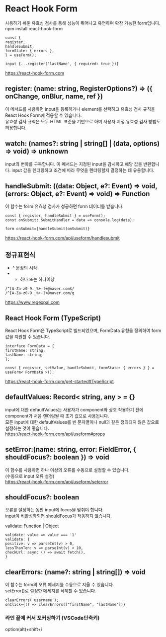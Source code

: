 # React Hook Form
사용하기 쉬운 유효성 검사를 통해 성능이 뛰어나고 유연하며 확장 가능한 form입니다.   
npm install react-hook-form
```
const {
register,
handleSubmit,
formState: { errors },
} = useForm();

input {...register('lastName', { required: true })}
```
https://react-hook-form.com

## register: (name: string, RegisterOptions?) => ({ onChange, onBlur, name, ref })
이 메서드를 사용하면 input을 등록하거나 element를 선택하고 유효성 검사 규칙을 React Hook Form에 적용할 수 있습니다.   
유효성 검사 규칙은 모두 HTML 표준을 기반으로 하며 사용자 지정 유효성 검사 방법도 허용합니다.   

## watch: (names?: string | string[] | (data, options) => void) => unknown
input의 변화를 구독합니다. 이 메서드는 지정된 input을 감시하고 해당 값을 반환합니다. input 값을 렌더링하고 조건에 따라 무엇을 렌더링할지 결정하는 데 유용합니다.

## handleSubmit: ((data: Object, e?: Event) => void, (errors: Object, e?: Event) => void) => Function

이 함수는 form 유효성 검사가 성공하면 form 데이터를 받습니다.  
```
const { register, handleSubmit } = useForm();
const onSubmit: SubmitHandler = data => console.log(data);

form onSubmit={handleSubmit(onSubmit)}
```
https://react-hook-form.com/api/useform/handlesubmit

## 정규표현식
- ^ 문장의 시작
- + 하나 또는 하나이상
```
/^[A-Za-z0-9._%+-]+@naver.com$/
/^[A-Za-z0-9._%+-]+@naver.com/g
```
https://www.regexpal.com

## React Hook Form (TypeScript)
React Hook Form은 TypeScript로 빌드되었으며, FormData 유형을 정의하여 form 값을 지원할 수 있습니다.
```
interface FormData = {
firstName: string;
lastName: string;
};

const { register, setValue, handleSubmit, formState: { errors } } = useForm< FormData >();
```
https://react-hook-form.com/get-started#TypeScript

## defaultValues: Record< string, any > = {}
input에 대한 defaultValues는 사용자가 component와 상호 작용하기 전에 component가 처음 렌더링될 때 초기 값으로 사용됩니다.   
모든 input에 대한 defaultValues를 빈 문자열이나 null과 같은 정의되지 않은 값으로 설정하는 것이 좋습니다.   
https://react-hook-form.com/api/useform#props   

## setError:(name: string, error: FieldError, { shouldFocus?: boolean }) => void
이 함수를 사용하면 하나 이상의 오류를 수동으로 설정할 수 있습니다.   
(수동으로 input 오류 설정)   
https://react-hook-form.com/api/useform/seterror   

## shouldFocus?: boolean
오류를 설정하는 동안 input에 focus을 맞춰야 합니다.   
input이 비활성화되면 shouldFocus가 작동하지 않습니다.   

validate: Function | Object   
```
validate: value => value === '1'
validate: {
positive: v => parseInt(v) > 0,
lessThanTen: v => parseInt(v) < 10,
checkUrl: async () => await fetch(),
}
```

## clearErrors: (name?: string | string[]) => void
이 함수는 form의 오류 메세지를 수동으로 지울 수 있습니다.   
setError()로 설정한 메세지를 삭제할 수 있습니다.   
```
clearErrors('username');
onClick={() => clearErrors(["firstName", "lastName"])}
```

### 라인 끝에 커서 포커싱하기 (VSCode단축키)
option(alt)+shift+i
